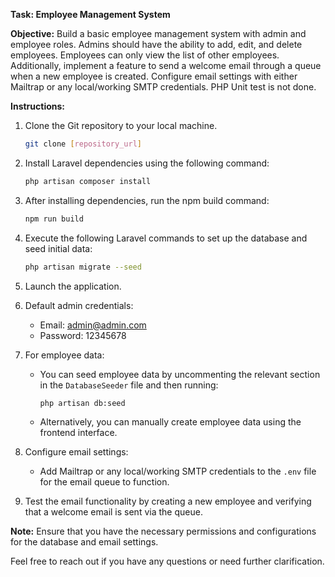 **Task: Employee Management System**

**Objective:**
Build a basic employee management system with admin and employee roles. Admins should have the ability to add, edit, and delete employees. Employees can only view the list of other employees. Additionally, implement a feature to send a welcome email through a queue when a new employee is created. Configure email settings with either Mailtrap or any local/working SMTP credentials. PHP Unit test is not done.

**Instructions:**

1. Clone the Git repository to your local machine.

   ```bash
   git clone [repository_url]
   ```

2. Install Laravel dependencies using the following command:

   ```bash
   php artisan composer install
   ```

3. After installing dependencies, run the npm build command:

   ```bash
   npm run build
   ```

4. Execute the following Laravel commands to set up the database and seed initial data:

   ```bash
   php artisan migrate --seed
   ```

5. Launch the application.

6. Default admin credentials:

   - Email: admin@admin.com
   - Password: 12345678

7. For employee data:

   - You can seed employee data by uncommenting the relevant section in the `DatabaseSeeder` file and then running:

     ```bash
     php artisan db:seed
     ```

   - Alternatively, you can manually create employee data using the frontend interface.

8. Configure email settings:

   - Add Mailtrap or any local/working SMTP credentials to the `.env` file for the email queue to function.

9. Test the email functionality by creating a new employee and verifying that a welcome email is sent via the queue.

**Note:** Ensure that you have the necessary permissions and configurations for the database and email settings.

Feel free to reach out if you have any questions or need further clarification.
